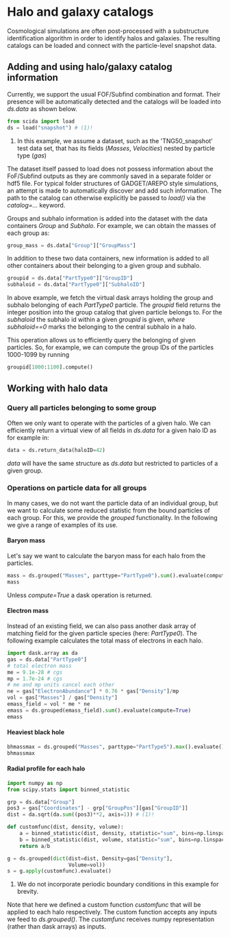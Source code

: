 # Halo and galaxy catalogs

Cosmological simulations are often post-processed with a substructure identification algorithm in order to identify halos and galaxies. The resulting catalogs can be loaded and connect with the particle-level snapshot data.

## Adding and using halo/galaxy catalog information
Currently, we support the usual FOF/Subfind combination and format. Their presence will be automatically detected and the catalogs will be loaded into *ds.data* as shown below.

``` py
from scida import load
ds = load("snapshot") # (1)!
```

1.  In this example, we assume a dataset, such as the 'TNG50\_snapshot' test data set, that has its fields (*Masses*, *Velocities*) nested by particle type (*gas*)

The dataset itself passed to load does not possess information about the FoF/Subfind outputs as they are commonly saved in a separate folder or hdf5 file. For typical folder structures of GADGET/AREPO style simulations, an attempt is made to automatically discover and add such information. The path to the catalog can otherwise explicitly be passed to *load()* via the *catalog=...* keyword.


Groups and subhalo information is added into the dataset with the data containers *Group* and *Subhalo*. For example, we can obtain the masses of each group as:


``` py
group_mass = ds.data["Group"]["GroupMass"]
```

In addition to these two data containers, new information is added to all other containers about their belonging to a given group and subhalo.

``` py
groupid = ds.data["PartType0"]["GroupID"]
subhaloid = ds.data["PartType0"]["SubhaloID"]
```

In above example, we fetch the virtual dask arrays holding the group and subhalo belonging of each *PartType0* particle. The *groupid* field returns the integer position into the group catalog that given particle belongs to. For the *subhaloid* the subhalo id within a given *groupid* is given, *where subhaloid==0* marks the belonging to the central subhalo in a halo.

This operation allows us to efficiently query the belonging of given particles. So, for example, we can compute the group IDs of the particles 1000-1099 by running

``` py
groupid[1000:1100].compute()
```


## Working with halo data
### Query all particles belonging to some group
Often we only want to operate with the particles of a given halo. We can efficiently return a virtual view of all fields in *ds.data* for a given halo ID as for example in:


``` py
data = ds.return_data(haloID=42)
```

*data* will have the same structure as *ds.data* but restricted to particles of a given group.

### Operations on particle data for all groups

In many cases, we do not want the particle data of an individual group, but we want to calculate some reduced statistic from the bound particles of each group. For this, we provide the *grouped* functionality. In the following we give a range of examples of its use.


#### Baryon mass
Let's say we want to calculate the baryon mass for each halo from the particles.


``` py
mass = ds.grouped("Masses", parttype="PartType0").sum().evaluate(compute=True)
mass
```

Unless *compute=True* a dask operation is returned.

#### Electron mass
Instead of an existing field, we can also pass another dask array of matching field for the given particle species (here: *PartType0*). The following example calculates the total mass of electrons in each halo.

``` py
import dask.array as da
gas = ds.data["PartType0"]
# total electron mass
me = 9.1e-28 # cgs
mp = 1.7e-24 # cgs
# me and mp units cancel each other
ne = gas["ElectronAbundance"] * 0.76 * gas["Density"]/mp
vol = gas["Masses"] / gas["Density"]
emass_field = vol * me * ne
emass = ds.grouped(emass_field).sum().evaluate(compute=True)
emass
```

#### Heaviest black hole
``` py
bhmassmax = ds.grouped("Masses", parttype="PartType5").max().evaluate()
bhmassmax
```


#### Radial profile for each halo

``` py
import numpy as np
from scipy.stats import binned_statistic

grp = ds.data["Group"]
pos3 = gas["Coordinates"] - grp["GroupPos"][gas["GroupID"]]
dist = da.sqrt(da.sum((pos3)**2, axis=1)) # (1)!

def customfunc(dist, density, volume):
    a = binned_statistic(dist, density, statistic="sum", bins=np.linspace(0, 200, 10))[0]
    b = binned_statistic(dist, volume, statistic="sum", bins=np.linspace(0, 200, 10))[0]
    return a/b

g = ds.grouped(dict(dist=dist, Density=gas["Density"],
                    Volume=vol))
s = g.apply(customfunc).evaluate()
```

1. We do not incorporate periodic boundary conditions in this example for brevity.


Note that here we defined a custom function *customfunc* that will be applied to each halo respectively. The custom function accepts any inputs we feed to *ds.grouped()*. The *customfunc* receives numpy representation (rather than dask arrays) as inputs.
